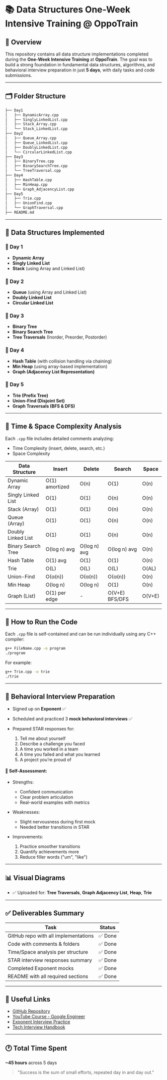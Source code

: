 # 📚 Data Structures One-Week Intensive Training @ OppoTrain

## 📌 Overview

This repository contains all data structure implementations completed during the **One-Week Intensive Training** at **OppoTrain**. The goal was to build a strong foundation in fundamental data structures, algorithms, and behavioral interview preparation in just **5 days**, with daily tasks and code submissions.

---

## 🗂 Folder Structure

```bash
├── Day1
│   ├── DynamicArray.cpp
│   ├── SinglyLinkedList.cpp
│   ├── Stack_Array.cpp
│   └── Stack_LinkedList.cpp
├── Day2
│   ├── Queue_Array.cpp
│   ├── Queue_LinkedList.cpp
│   ├── DoublyLinkedList.cpp
│   └── CircularLinkedList.cpp
├── Day3
│   ├── BinaryTree.cpp
│   ├── BinarySearchTree.cpp
│   └── TreeTraversal.cpp
├── Day4
│   ├── HashTable.cpp
│   ├── MinHeap.cpp
│   └── Graph_AdjacencyList.cpp
├── Day5
│   ├── Trie.cpp
│   ├── UnionFind.cpp
│   └── GraphTraversal.cpp
├── README.md
```

---

## 🧠 Data Structures Implemented

### 📅 **Day 1**

* **Dynamic Array**
* **Singly Linked List**
* **Stack** (using Array and Linked List)

### 📅 **Day 2**

* **Queue** (using Array and Linked List)
* **Doubly Linked List**
* **Circular Linked List**

### 📅 **Day 3**

* **Binary Tree**
* **Binary Search Tree**
* **Tree Traversals** (Inorder, Preorder, Postorder)

### 📅 **Day 4**

* **Hash Table** (with collision handling via chaining)
* **Min Heap** (using array-based implementation)
* **Graph (Adjacency List Representation)**

### 📅 **Day 5**

* **Trie (Prefix Tree)**
* **Union-Find (Disjoint Set)**
* **Graph Traversals (BFS & DFS)**

---

## 🧮 Time & Space Complexity Analysis

Each `.cpp` file includes detailed comments analyzing:

* Time Complexity (insert, delete, search, etc.)
* Space Complexity

| Data Structure     | Insert         | Delete       | Search         | Space  |
| ------------------ | -------------- | ------------ | -------------- | ------ |
| Dynamic Array      | O(1) amortized | O(n)         | O(1)           | O(n)   |
| Singly Linked List | O(1)           | O(1)         | O(n)           | O(n)   |
| Stack (Array)      | O(1)           | O(1)         | O(n)           | O(n)   |
| Queue (Array)      | O(1)           | O(1)         | O(n)           | O(n)   |
| Doubly Linked List | O(1)           | O(1)         | O(n)           | O(n)   |
| Binary Search Tree | O(log n) avg   | O(log n) avg | O(log n) avg   | O(n)   |
| Hash Table         | O(1) avg       | O(1)         | O(1)           | O(n)   |
| Trie               | O(L)           | O(L)         | O(L)           | O(AL)  |
| Union-Find         | O(α(n))        | O(α(n))      | O(α(n))        | O(n)   |
| Min Heap           | O(log n)       | O(log n)     | O(1)           | O(n)   |
| Graph (List)       | O(1) per edge  | -            | O(V+E) BFS/DFS | O(V+E) |

---

## 🧪 How to Run the Code

Each `.cpp` file is self-contained and can be run individually using any C++ compiler:

```bash
g++ FileName.cpp -o program
./program
```

For example:

```bash
g++ Trie.cpp -o trie
./trie
```

---

## 📘 Behavioral Interview Preparation

* Signed up on **Exponent** ✅
* Scheduled and practiced 3 **mock behavioral interviews** ✅
* Prepared STAR responses for:

  1. Tell me about yourself
  2. Describe a challenge you faced
  3. A time you worked in a team
  4. A time you failed and what you learned
  5. A project you’re proud of

#### 📝 Self-Assessment:

* Strengths:

  * Confident communication
  * Clear problem articulation
  * Real-world examples with metrics
* Weaknesses:

  * Slight nervousness during first mock
  * Needed better transitions in STAR
* Improvements:

  1. Practice smoother transitions
  2. Quantify achievements more
  3. Reduce filler words ("um", "like")

---

## 📊 Visual Diagrams

* ✅ Uploaded for: **Tree Traversals**, **Graph Adjacency List**, **Heap**, **Trie**

---

## ✅ Deliverables Summary

| Task                                 | Status |
| ------------------------------------ | ------ |
| GitHub repo with all implementations | ✅ Done |
| Code with comments & folders         | ✅ Done |
| Time/Space analysis per structure    | ✅ Done |
| STAR interview responses summary     | ✅ Done |
| Completed Exponent mocks             | ✅ Done |
| README with all required sections    | ✅ Done |

---

## 🔗 Useful Links

* [GitHub Repository](https://github.com/USERNAME/data-structures-week-implementation)
* [YouTube Course - Google Engineer](https://www.youtube.com/watch?v=RBSGKlAvoiM)
* [Exponent Interview Practice](https://www.tryexponent.com/interview-prep)
* [Tech Interview Handbook](https://www.techinterviewhandbook.org/behavioral-interview)

---

## 🕐 Total Time Spent

**\~45 hours** across 5 days

> "Success is the sum of small efforts, repeated day in and day out."
